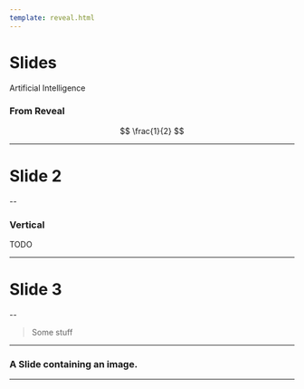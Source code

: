 ```yaml
---
template: reveal.html
---
```


# Slides

Artificial Intelligence

### From Reveal

$$ \frac{1}{2} $$

---

# Slide 2

--

### Vertical

TODO

---

# Slide 3

--

> Some stuff

---

### A Slide containing an image.

---